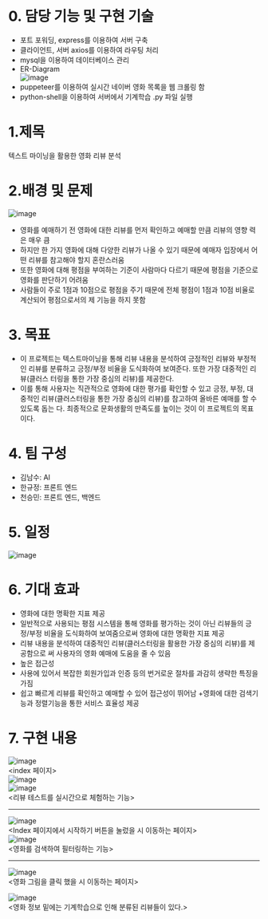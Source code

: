 # 0. 담당 기능 및 구현 기술

+ 포트 포워딩, express를 이용하여 서버 구축
+ 클라이언트, 서버 axios를 이용하여 라우팅 처리
+ mysql을 이용하여 데이터베이스 관리
 + ER-Diagram   
![image](https://user-images.githubusercontent.com/63775931/97797384-f3a3c800-1c5f-11eb-83b7-04260e4c685a.png)   
+ puppeteer를 이용하여 실시간 네이버 영화 목록을 웹 크롤링 함
+ python-shell을 이용하여 서버에서 기계학습 .py 파일 실행


# 1.제목
텍스트 마이닝을 활용한 영화 리뷰 분석
   
# 2.배경 및 문제
![image](https://user-images.githubusercontent.com/63775931/97797081-2c8e6d80-1c5d-11eb-9041-05960e3d1d8e.png)   
+ 영화를 예매하기 전 영화에 대한 리뷰를 먼저 확인하고 예매할 만큼 리뷰의 영향
력은 매우 큼
+ 하지만 한 가지 영화에 대해 다양한 리뷰가 나올 수 있기 때문에 예매자 입장에서
어떤 리뷰를 참고해야 할지 혼란스러움
+ 또한 영화에 대해 평점을 부여하는 기준이 사람마다 다르기 때문에 평점을 기준으로
영화를 판단하기 어려움
+ 사람들이 주로 1점과 10점으로 평점을 주기 때문에 전체 평점이 1점과 10점 비율로
계산되어 평점으로서의 제 기능을 하지 못함

# 3. 목표
+ 이 프로젝트는 텍스트마이닝을 통해 리뷰 내용을 분석하여 긍정적인 리뷰와 부정적인
 리뷰를 분류하고 긍정/부정 비율을 도식화하여 보여준다. 또한 가장 대중적인 리뷰(클러스
터링을 통한 가장 중심의 리뷰)를 제공한다.
+ 이를 통해 사용자는 직관적으로 영화에 대한 평가를 확인할 수 있고 긍정, 부정, 대중적인
리뷰(클러스터링을 통한 가장 중심의 리뷰)를 참고하여 올바른 예매를 할 수 있도록 돕는
다. 최종적으로 문화생활의 만족도를 높이는 것이 이 프로젝트의 목표이다.

# 4. 팀 구성
+ 김남수: AI
+ 한규정: 프론트 엔드
+ 천승민: 프론트 엔드, 백엔드
# 5. 일정
![image](https://user-images.githubusercontent.com/63775931/97797119-ab83a600-1c5d-11eb-81eb-3b5c42dfe0f6.png)   
# 6. 기대 효과
+ 영화에 대한 명확한 지표 제공
 + 일반적으로 사용되는 평점 시스템을 통해 영화를 평가하는 것이 아닌 리뷰들의 긍정/부정
비율을 도식화하여 보여줌으로써 영화에 대한 명확한 지표 제공
 + 리뷰 내용을 분석하여 대중적인 리뷰(클러스터링을 활용한 가장 중심의 리뷰)를 제공함으로
써 사용자의 영화 예매에 도움을 줄 수 있음
+ 높은 접근성
 + 사용에 있어서 복잡한 회원가입과 인증 등의 번거로운 절차를 과감히 생략한 특징을 가짐
 + 쉽고 빠르게 리뷰를 확인하고 예매할 수 있어 접근성이 뛰어남
 +영화에 대한 검색기능과 정렬기능을 통한 서비스 효율성 제공
# 7. 구현 내용
![image](https://user-images.githubusercontent.com/63775931/97797152-0a491f80-1c5e-11eb-8bca-f2602d1123b9.png)   
<index 페이지>   
![image](https://user-images.githubusercontent.com/63775931/97797160-1af99580-1c5e-11eb-895d-d1feedc6b21e.png)   
![image](https://user-images.githubusercontent.com/63775931/97797163-2220a380-1c5e-11eb-94dd-b3ab60b61334.png)   
<리뷰 테스트를 실시간으로 체험하는 기능>   

--------
![image](https://user-images.githubusercontent.com/63775931/97797178-585e2300-1c5e-11eb-99a6-2c296fab0a16.png)   
<Index 페이지에서 시작하기 버튼을 눌렀을 시 이동하는 페이지>   
![image](https://user-images.githubusercontent.com/63775931/97797181-5b591380-1c5e-11eb-8318-11e98cf61175.png)   
<영화를 검색하여 필터링하는 기능>   

-------

![image](https://user-images.githubusercontent.com/63775931/97797191-70ce3d80-1c5e-11eb-9250-961441c95045.png)   
<영화 그림을 클릭 했을 시 이동하는 페이지>   


![image](https://user-images.githubusercontent.com/63775931/97797194-7461c480-1c5e-11eb-9ba8-d4b18326ceac.png)   
<영화 정보 밑에는 기계학습으로 인해 분류된 리뷰들이 있다.>   



